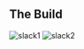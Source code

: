 ## The Build
![slack1](https://user-images.githubusercontent.com/73601258/119721312-a780d500-be88-11eb-8dd3-0964c38f2304.png)
![slack2](https://user-images.githubusercontent.com/73601258/119721356-b36c9700-be88-11eb-87fd-908fafb28110.png)
